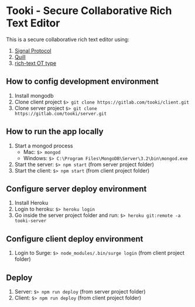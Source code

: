 # Tooki - Secure Collaborative Rich Text Editor

This is a secure collaborative rich text editor using:
1. [Signal Protocol](https://github.com/WhisperSystems/libsignal-protocol-javascript)
1. [Quill](https://github.com/quilljs/quill)
1. [rich-text OT type](https://github.com/ottypes/rich-text)

## How to config development environment
1. Install mongodb
1. Clone client project `$> git clone https://gitlab.com/tooki/client.git`
1. Clone server project `$> git clone https://gitlab.com/tooki/server.git`

## How to run the app locally
1. Start a mongod process
    - Mac: `$> mongod`
    - Windows: `$> C:\Program Files\MongoDB\Server\3.2\bin\mongod.exe`
1. Start the server: `$> npm start` (from server project folder)
1. Start the client: `$> npm start` (from client project folder)

## Configure server deploy environment
1. Install Heroku
1. Login to heroku: `$> heroku login`
1. Go inside the server project folder and run: `$> heroku git:remote -a tooki-server`

## Configure client deploy environment
1. Login to Surge: `$> node_modules/.bin/surge login` (from client project folder)

## Deploy
1. Server: `$> npm run deploy` (from server project folder)
1. Client: `$> npm run deploy` (from client project folder)
